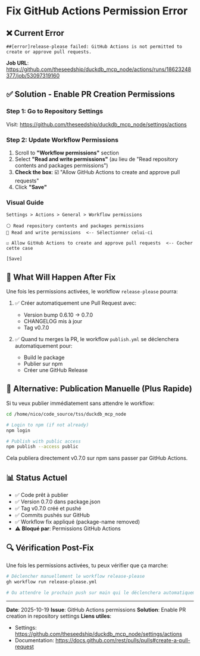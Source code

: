 # Fix GitHub Actions Permission Error

## ❌ Current Error

```
##[error]release-please failed: GitHub Actions is not permitted to create or approve pull requests.
```

**Job URL**: https://github.com/theseedship/duckdb_mcp_node/actions/runs/18623248377/job/53097319160

## ✅ Solution - Enable PR Creation Permissions

### Step 1: Go to Repository Settings

Visit: https://github.com/theseedship/duckdb_mcp_node/settings/actions

### Step 2: Update Workflow Permissions

1. Scroll to **"Workflow permissions"** section
2. Select **"Read and write permissions"** (au lieu de "Read repository contents and packages permissions")
3. **Check the box**: ☑️ "Allow GitHub Actions to create and approve pull requests"
4. Click **"Save"**

### Visual Guide

```
Settings > Actions > General > Workflow permissions

⚪ Read repository contents and packages permissions
🔘 Read and write permissions  <-- Sélectionner celui-ci

☑️ Allow GitHub Actions to create and approve pull requests  <-- Cocher cette case

[Save]
```

## 🎯 What Will Happen After Fix

Une fois les permissions activées, le workflow `release-please` pourra:

1. ✅ Créer automatiquement une Pull Request avec:
   - Version bump 0.6.10 → 0.7.0
   - CHANGELOG mis à jour
   - Tag v0.7.0

2. ✅ Quand tu merges la PR, le workflow `publish.yml` se déclenchera automatiquement pour:
   - Build le package
   - Publier sur npm
   - Créer une GitHub Release

## 🚀 Alternative: Publication Manuelle (Plus Rapide)

Si tu veux publier immédiatement sans attendre le workflow:

```bash
cd /home/nico/code_source/tss/duckdb_mcp_node

# Login to npm (if not already)
npm login

# Publish with public access
npm publish --access public
```

Cela publiera directement v0.7.0 sur npm sans passer par GitHub Actions.

## 📊 Status Actuel

- ✅ Code prêt à publier
- ✅ Version 0.7.0 dans package.json
- ✅ Tag v0.7.0 créé et pushé
- ✅ Commits pushés sur GitHub
- ✅ Workflow fix appliqué (package-name removed)
- ⚠️ **Bloqué par**: Permissions GitHub Actions

## 🔍 Vérification Post-Fix

Une fois les permissions activées, tu peux vérifier que ça marche:

```bash
# Déclencher manuellement le workflow release-please
gh workflow run release-please.yml

# Ou attendre le prochain push sur main qui le déclenchera automatiquement
```

---

**Date**: 2025-10-19
**Issue**: GitHub Actions permissions
**Solution**: Enable PR creation in repository settings
**Liens utiles**:

- Settings: https://github.com/theseedship/duckdb_mcp_node/settings/actions
- Documentation: https://docs.github.com/rest/pulls/pulls#create-a-pull-request
